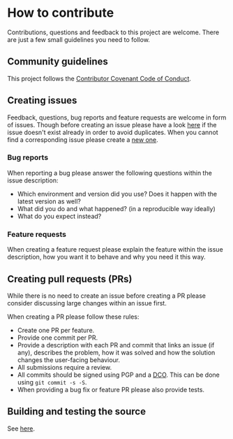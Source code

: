 # How to contribute

Contributions, questions and feedback to this project are welcome.
There are just a few small guidelines you need to follow.

## Community guidelines

This project follows the [Contributor Covenant Code of Conduct](./CODE_OF_CONDUCT.md).

## Creating issues

Feedback, questions, bug reports and feature requests are welcome in form of issues.
Though before creating an issue please have a look [here](https://github.com/mgoltzsche/khelm/issues) if the issue doesn't exist already in order to avoid duplicates.
When you cannot find a corresponding issue please create a [new one](https://github.com/mgoltzsche/khelm/issues/new).

### Bug reports

When reporting a bug please answer the following questions within the issue description:
* Which environment and version did you use? Does it happen with the latest version as well?
* What did you do and what happened? (in a reproducible way ideally)
* What do you expect instead?

### Feature requests

When creating a feature request please explain the feature within the issue description, how you want it to behave and why you need it this way.

## Creating pull requests (PRs)

While there is no need to create an issue before creating a PR please consider discussing large changes within an issue first.

When creating a PR please follow these rules:
* Create one PR per feature.
* Provide one commit per PR.
* Provide a description with each PR and commit that links an issue (if any), describes the problem, how it was solved and how the solution changes the user-facing behaviour.
* All submissions require a review.
* All commits should be signed using PGP and a [DCO](https://en.wikipedia.org/wiki/Developer_Certificate_of_Origin). This can be done using `git commit -s -S`.
* When providing a bug fix or feature PR please also provide tests.

## Building and testing the source

See [here](./README.md#build-and-test).
